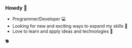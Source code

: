 ### Howdy :cowboy_hat_face:
- Programmer/Developer 💻
- Looking for new and exciting ways to expand my skills 🌟
- Love to learn and apply ideas and technologies 🧠

🐕
<!--
**charlesw25/charlesw25** is a ✨ _special_ ✨ repository because its `README.md` (this file) appears on your GitHub profile.

Here are some ideas to get you started:

- 🔭 I’m currently working on ...
- 🌱 I’m currently learning ...
- 👯 I’m looking to collaborate on ...
- 🤔 I’m looking for help with ...
- 💬 Ask me about ...
- 📫 How to reach me: ...
- 😄 Pronouns: ...
- ⚡ Fun fact: ...
-->
